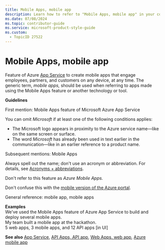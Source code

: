 ```yaml
---
title: Mobile Apps, mobile app
description: Learn how to refer to "Mobile Apps, mobile app" in your content.
ms.date: 07/08/2024
ms.topic: contributor-guide
ms.service: microsoft-product-style-guide
ms.custom:
  - TopicID 27522
---
```



# Mobile Apps, mobile app

Feature of Azure [App Service](~\a_z_names_terms\a\app-service.md) to create mobile apps that engage employees, partners, and customers on any device, at any time. The generic term, _mobile apps,_ should be used when referring to apps made using the Mobile Apps feature or another technology or tool.

**Guidelines**

First mention: Mobile Apps feature of Microsoft Azure App Service

You can omit _Microsoft_ if at least one of the following conditions applies:

- The Microsoft logo appears in proximity to the Azure service name—like on the same screen or surface.
- The word _Microsoft_ has already been used in text earlier in the communication—like in an earlier reference to a product name.

Subsequent mentions: Mobile Apps

Always spell out the name; don't use an acronym or abbreviation. For details, see [Acronyms + abbreviations](~\acronyms-and-abbreviations.md).

Don't refer to this feature as _Azure Mobile Apps._

Don't confuse this with the [mobile version of the Azure portal](~\a_z_names_terms\a\azure-mobile-app.md).

General reference: mobile app, mobile apps

**Examples**  
We've used the Mobile Apps feature of Azure App Service to build and deploy several mobile apps.  
My team built a mobile app at the hackathon.  
5 web apps, 3 mobile apps, and 12 API apps [in UI]

**See also** [App Service](~\a_z_names_terms\a\app-service.md), [API Apps, API app](~\a_z_names_terms\a\api-apps-api-app.md), [Web Apps, web app](~\a_z_names_terms\w\web-apps-web-app.md), [Azure mobile app](~\a_z_names_terms\a\azure-mobile-app.md)

